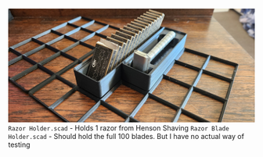 ![A pic of the 3d model](img.jpg)
`Razor Holder.scad` - Holds 1 razor from Henson Shaving 
`Razor Blade Holder.scad` - Should hold the full 100 blades. But I have no actual way of testing   